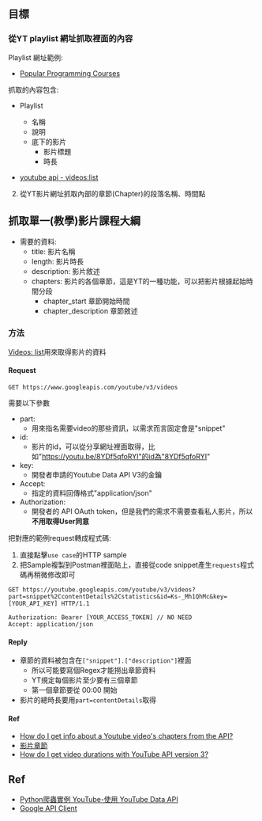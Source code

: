 
## 目標

### 從YT playlist 網址抓取裡面的內容

Playlist 網址範例:
- [Popular Programming Courses](https://www.youtube.com/playlist?list=PLWKjhJtqVAblfum5WiQblKPwIbqYXkDoC)

抓取的內容包含:
- Playlist
  - 名稱
  - 說明
  - 底下的影片
    - 影片標題
    - 時長

- [youtube api - videos:list](https://developers.google.com/youtube/v3/docs/videos/list?apix_params=%7B%22part%22%3A%5B%22snippet%22%5D%2C%22id%22%3A%5B%22rfscVS0vtbw%22%5D%7D)


2. 從YT影片網址抓取內部的章節(Chapter)的段落名稱、時間點



## 抓取單一(教學)影片課程大綱

- 需要的資料:
  - title:                影片名稱
  - length:               影片時長
  - description:          影片敘述
  - chapters:             影片的各個章節，這是YT的一種功能，可以把影片根據起始時間分段
    - chapter_start       章節開始時間
    - chapter_description 章節敘述

### 方法

[Videos: list](https://developers.google.com/youtube/v3/docs/videos/list?apix_params=%7B%22part%22%3A%5B%22snippet%22%5D%2C%22id%22%3A%5B%22bC7o8P_Ste4%22%5D%7D)用來取得影片的資料

#### Request

`GET https://www.googleapis.com/youtube/v3/videos`

需要以下參數
- part: 
  - 用來指名需要video的那些資訊，以需求而言固定會是"snippet"
- id: 
  - 影片的id，可以從分享網址裡面取得，比如"https://youtu.be/8YDf5qfoRYI"的id為"8YDf5qfoRYI"
- key: 
  - 開發者申請的Youtube Data API V3的金鑰
- Accept:
  - 指定的資料回傳格式"application/json"
- Authorization:
  - 開發者的 API OAuth token，但是我們的需求不需要查看私人影片，所以**不用取得User同意**  

把對應的範例request轉成程式碼:
  
1. 直接點擊`use case`的HTTP sample
2. 把Sample複製到Postman裡面貼上，直接從code snippet產生`requests`程式碼再稍微修改即可

``` http
GET https://youtube.googleapis.com/youtube/v3/videos?part=snippet%2CcontentDetails%2Cstatistics&id=Ks-_Mh1QhMc&key=[YOUR_API_KEY] HTTP/1.1

Authorization: Bearer [YOUR_ACCESS_TOKEN] // NO NEED
Accept: application/json
```

#### Reply

- 章節的資料被包含在`["snippet"].["description"]`裡面
  - 所以可能要寫個Regex才能撈出章節資料
  - YT規定每個影片至少要有三個章節
  - 第一個章節要從 00:00 開始
- 影片的總時長要用`part=contentDetails`取得

#### Ref

- [How do I get info about a Youtube video's chapters from the API?](https://stackoverflow.com/questions/63821605/how-do-i-get-info-about-a-youtube-videos-chapters-from-the-api)
- [影片章節](https://support.google.com/youtube/answer/9884579?hl=zh-Hant)
- [How do I get video durations with YouTube API version 3?](https://stackoverflow.com/questions/15596753/how-do-i-get-video-durations-with-youtube-api-version-3)

## Ref

- [Python爬蟲實例 YouTube-使用 YouTube Data API](https://blog.jiatool.com/posts/youtube_spider_api/#-%E7%88%AC%E8%9F%B2%E7%A8%8B%E5%BC%8F)
- [Google API Client](https://github.com/googleapis/google-api-python-client)